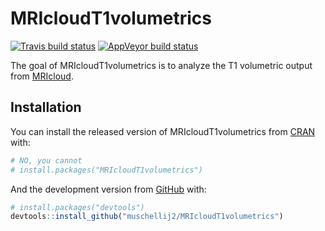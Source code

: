 
<!-- README.md is generated from README.Rmd. Please edit that file -->

# MRIcloudT1volumetrics

<!-- badges: start -->

[![Travis build
status](https://travis-ci.com/muschellij2/MRIcloudT1volumetrics.svg?branch=master)](https://travis-ci.com/muschellij2/MRIcloudT1volumetrics)
[![AppVeyor build
status](https://ci.appveyor.com/api/projects/status/github/muschellij2/MRIcloudT1volumetrics?branch=master&svg=true)](https://ci.appveyor.com/project/muschellij2/MRIcloudT1volumetrics)
<!-- badges: end -->

The goal of MRIcloudT1volumetrics is to analyze the T1 volumetric output
from [MRIcloud](https://mricloud.org/).

## Installation

You can install the released version of MRIcloudT1volumetrics from
[CRAN](https://CRAN.R-project.org) with:

``` r
# NO, you cannot
# install.packages("MRIcloudT1volumetrics")
```

And the development version from [GitHub](https://github.com/) with:

``` r
# install.packages("devtools")
devtools::install_github("muschellij2/MRIcloudT1volumetrics")
```
